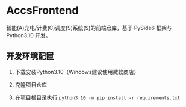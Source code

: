 # AccsFrontend

智能(A)充电/计费(C)调度(S)系统(S)的前端仓库，基于 PySide6 框架与 Python3.10 开发。

## 开发环境配置

1. 下载安装Python3.10（Windows建议使用微软商店）

2. 克隆项目仓库

3. 在项目根目录执行 `python3.10 -m pip install -r requirements.txt`
